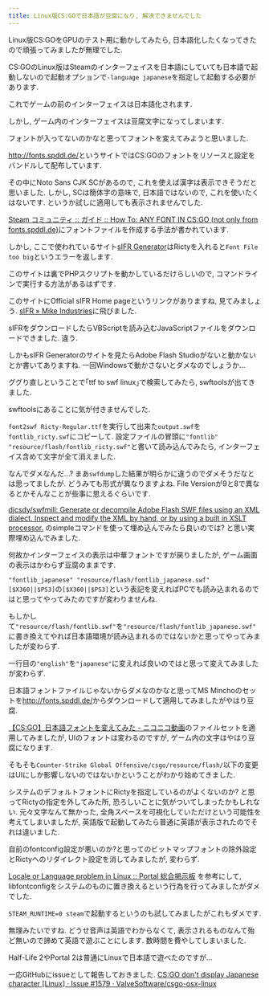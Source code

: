 ```yaml
---
title: Linux版CS:GOで日本語が豆腐になり, 解決できませんでした
---
```


Linux版CS:GOをGPUのテスト用に動かしてみたら,
日本語化したくなってきたので頑張ってみましたが無理でした.

CS:GOのLinux版はSteamのインターフェイスを日本語にしていても日本語で起動しないので起動オプションで`-language japanese`を指定して起動する必要があります.

これでゲームの前のインターフェイスは日本語化されます.

しかし,
ゲーム内のインターフェイスは豆腐文字になってしまいます.

フォントが入ってないのかなと思ってフォントを変えてみようと思いました.

<http://fonts.spddl.de/>というサイトではCS:GOのフォントをリソースと設定をバンドルして配布しています.

その中にNoto Sans CJK SCがあるので,
これを使えば漢字は表示できそうだと思いました.
しかし,
SCは簡体字の意味で,
日本語ではないので,
これを使いたくはないです.
というか試しに適用しても表示されませんでした.

[Steam コミュニティ :: ガイド :: How To: ANY FONT IN CS:GO (not only from fonts.spddl.de)](https://steamcommunity.com/sharedfiles/filedetails/?id=502019504)にフォントファイルを作成する手法が書かれています.

しかし,
ここで使われているサイト[sIFR Generator](http://www.sifrgenerator.com/)はRictyを入れると`Font File too big`というエラーを返します.

このサイトは裏でPHPスクリプトを動かしているだけらしいので,
コマンドラインで実行する方法があるはずです.

このサイトにOfficial sIFR Home pageというリンクがありますね,
見てみましょう.
[sIFR » Mike Industries](https://mikeindustries.com/blog/sifr)に飛びました.

sIFRをダウンロードしたらVBScriptを読み込むJavaScriptファイルをダウンロードできました.
違う.

しかもsIFR Generatorのサイトを見たらAdobe Flash Studioがないと動かないとか書いてありますね.
一回Windowsで動かさないとダメなのでしょうか…

ググり直しということで｢ttf to swf linux｣で検索してみたら,
swftoolsが出てきました.

swftoolsにあることに気が付きませんでした.

`font2swf Ricty-Regular.ttf`を実行して出来た`output.swf`を`fontlib_ricty.swf`にコピーして.
設定ファイルの冒頭に`"fontlib" "resource/flash/fontlib_ricty.swf"`と書いて読み込んでみたら,
インターフェイス含めて文字が全て消えました.

なんでダメなんだ…?
まあ`swfdump`した結果が明らかに違うのでダメそうだなとは思ってましたが.
どうみても形式が異なりますよね.
File Versionが9と8で異なるとかそんなことが些事に思えるぐらいです.

[djcsdy/swfmill: Generate or decompile Adobe Flash SWF files using an XML dialect. Inspect and modify the XML by hand, or by using a built in XSLT processor.](https://github.com/djcsdy/swfmill)
のsimpleコマンドを使って埋め込んでみたら良いのでは?
と思い実際埋め込んでみました.

何故かインターフェイスの表示は中華フォントですが戻りましたが,
ゲーム画面の表示はかわらず豆腐のままです.

`"fontlib_japanese" "resource/flash/fontlib_japanese.swf"	[$X360||$PS3]`の`[$X360||$PS3]`という表記を変えればPCでも読み込まれるのではと思ってやってみたのですが変わりませんね.

もしかして`"resource/flash/fontlib.swf"`を`"resource/flash/fontlib_japanese.swf"`に書き換えてやれば日本語環境が読み込まれるのではないかと思ってやってみましたが変わらず.

一行目の`"english"`を`"japanese"`に変えれば良いのではと思って変えてみましたが変わらず.

日本語フォントファイルじゃないからダメなのかなと思ってMS Minchoのセットを<http://fonts.spddl.de/>からダウンロードして適用してみましたがやはり豆腐.

[【CS:GO】日本語フォントを変えてみた - ニコニコ動画](http://www.nicovideo.jp/watch/sm25367290)のファイルセットを適用してみましたが,
UIのフォントは変わるのですが,
ゲーム内の文字はやはり豆腐になります.

そもそも`Counter-Strike Global Offensive/csgo/resource/flash/`以下の変更はUIにしか影響しないのではないかということがわかり始めてきました.

システムのデフォルトフォントにRictyを指定しているのがよくないのか?
と思ってRictyの指定を外してみた所,
恐ろしいことに気がついてしまったかもしれない.
元々文字なんて無かった,
全角スペースを可視化していただけという可能性を考えてしまいましたが,
英語版で起動してみたら普通に英語が表示されたのでそれは違いました.

自前のfontconfig設定が悪いのか?と思ってのビットマップフォントの除外設定とRictyへのリダイレクト設定を消してみましたが,
変わらず.

[Locale or Language problem in Linux :: Portal 総合掲示板](http://steamcommunity.com/app/400/discussions/0/412446292775908119/#c412446890548360625)
を参考にして,
libfontconfigをシステムのものに置き換えるという行為を行ってみましたがダメでした.

`STEAM_RUNTIME=0 steam`で起動するというのも試してみましたがこれもダメです.

無理みたいですね.
どうせ音声は英語でわからなくて,
表示されるものなんて殆ど無いので諦めて英語で遊ぶことにします.
数時間を費やしてしまいました.

Half-Life 2やPortal 2は普通にLinuxで日本語で遊べたのですが…

一応GitHubにissueとして報告しておきました.
[CS:GO don't display Japanese character [Linux] · Issue #1579 · ValveSoftware/csgo-osx-linux](https://github.com/ValveSoftware/csgo-osx-linux/issues/1579)
